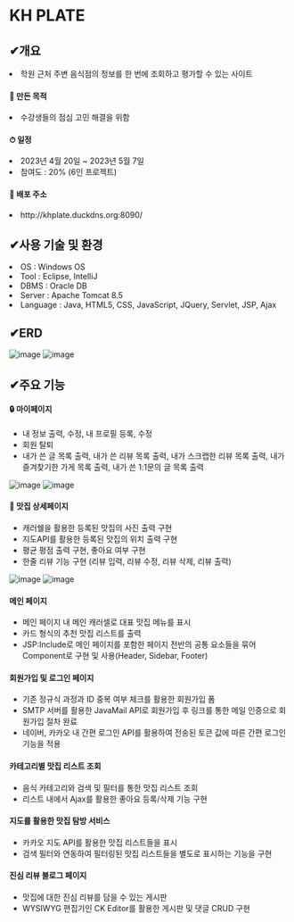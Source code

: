 <h1>KH PLATE</h1>

<h2>✔개요</h2>
 <li>
   학원 근처 주변 음식점의 정보를 한 번에 조회하고 평가할 수 있는 사이트
 </li>


<h4>📄 만든 목적</h4>
  <li>수강생들의 점심 고민 해결을 위함</li>
  
<h4>⏱ 일정</h4>
  <li>﻿2023년 4월 20일 ~ 2023년 5월 7일</li>
  <li>참여도 : 20% (6인 프로젝트)</li>

<h4>🔖 배포 주소</h4>
  <li>http://khplate.duckdns.org:8090/</li>
  <h2>✔사용 기술 및 환경</h2>
  <li>OS : Windows OS</li>
  <li>Tool : Eclipse, IntelliJ</li>
  <li>DBMS : Oracle DB</li>
  <li>Server : Apache Tomcat 8.5</li>
  <li>Language : Java, HTML5, CSS, JavaScript, JQuery, Servlet, JSP, Ajax</li>

<h2>✔ERD</h2>

![image](https://github.com/jiseyeong/KH_Project/assets/128104813/c0f4d9c0-0bfd-4e44-b57e-10b48f846111)
![image](https://github.com/jiseyeong/KH_study/assets/128104813/925cb72c-5241-482e-a5ed-a006f8d87ecf)

<h2>✔주요 기능</h2>
<h4>🔒 마이페이지</h4>
 <ul>
   <li>내 정보 출력, 수정, 내 프로필 등록, 수정</li>
   <li>회원 탈퇴</li>
   <li>내가 쓴 글 목록 출력, 내가 쓴 리뷰 목록 출력, 내가 스크랩한 리뷰 목록 출력, 내가 즐겨찾기한 가게 목록 출력, 내가 쓴 1:1문의 글 목록 출력</li>
 </ul>
 
![image](https://github.com/jiseyeong/KH_study/assets/128104813/542a00ef-b882-4df1-9ae3-7478e151adf5)
![image](https://github.com/jiseyeong/KH_study/assets/128104813/0e0a2ca4-bcfe-40d9-ad32-06aa2e5b8425)

<h4>🍕 맛집 상세페이지</h4>
 <ul>
   <li>캐러쉘을 활용한 등록된 맛집의 사진 출력 구현</li>
   <li>지도API를 활용한 등록된 맛집의 위치 출력 구현</li>
   <li>﻿평균 평점 출력 구현, 좋아요 여부 구현</li>
   <li>﻿한줄 리뷰 기능 구현 (리뷰 입력, 리뷰 수정, 리뷰 삭제, 리뷰 출력)</li>
 </ul>
 
![image](https://github.com/jiseyeong/KH_study/assets/128104813/dbf770f3-3a3d-42c1-b056-726cf8c5ce1d)
![image](https://github.com/jiseyeong/KH_study/assets/128104813/51969db1-6ea9-4b3b-bd00-a2a641bfe5ac)

<h4>﻿메인 페이지</h4>
 <ul>
  <li>메인 페이지 내 메인 캐러셀로 대표 맛집 메뉴를 표시</li>
  <li>카드 형식의 추천 맛집 리스트를 출력</li>
  <li>JSP:Include로 메인 페이지를 포함한 페이지 전반의 공통 요소들을 묶어 Component로 구현 및 사용(Header, Sidebar, Footer)</li>
 </ul>
<h4>회원가입 및 로그인 페이지</h4>
 <ul>
   <li>기존 정규식 과정과 ID 중복 여부 체크를 활용한 회원가입 폼</li>
   <li>SMTP 서버를 활용한 JavaMail API로 회원가입 후 링크를 통한 메일 인증으로 회원가입 절차 완료</li>
   <li>네이버, 카카오 내 간편 로그인 API를 활용하여 전송된 토큰 값에 따른 간편 로그인 기능을 적용</li>
 </ul>
<h4>카테고리별 맛집 리스트 조회</h4>
 <ul>
   <li>음식 카테고리와 검색 및 필터를 통한 맛집 리스트 조회</li>
   <li>리스트 내에서 Ajax를 활용한 좋아요 등록/삭제 기능 구현</li>
 </ul>
<h4>지도를 활용한 맛집 탐방 서비스</h4>
 <ul>
   <li>카카오 지도 API를 활용한 맛집 리스트들을 표시</li>
   <li>검색 필터와 연동하여 필터링된 맛집 리스트들을 별도로 표시하는 기능을 구현</li>
 </ul>
<h4>진심 리뷰 블로그 페이지</h4>
  <ul>
    <li>맛집에 대한 진심 리뷰를 담을 수 있는 게시판</li>
    <li>WYSIWYG 편집기인 CK Editor를 활용한 게시판 및 댓글 CRUD 구현</li>
  </ul>
